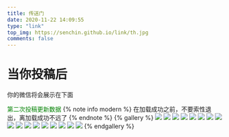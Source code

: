 ```yaml
---
title: 传送门
date: 2020-11-22 14:09:55
type: "link"
top_img: https://senchin.github.io/link/th.jpg
comments: false
---
```




# 当你投稿后

你的微信将会展示在下面

<font color="green">第二次投稿更新数据</font>
{% note info modern %}
在加载成功之前，不要索性退出，离加载成功不远了
{% endnote %}
{% gallery %}
![](/link/1.jpg)
![](/link/2.jpg)
![](/link/3.jpg)
![](/link/4.jpg)
![](/link/5.jpg)
![](/link/6.jpg)
![](/link/7.jpg)
![](/link/8.jpg)
![](/link/9.jpg)
![](/link/10.jpg)
![](/link/11.jpg)
![](/link/12.jpg)
![](/link/13.jpg)
![](/link/14.jpg)
![](/link/15.jpg)
![](/link/16.jpg)
![](/link/17.jpg)
{% endgallery %}

